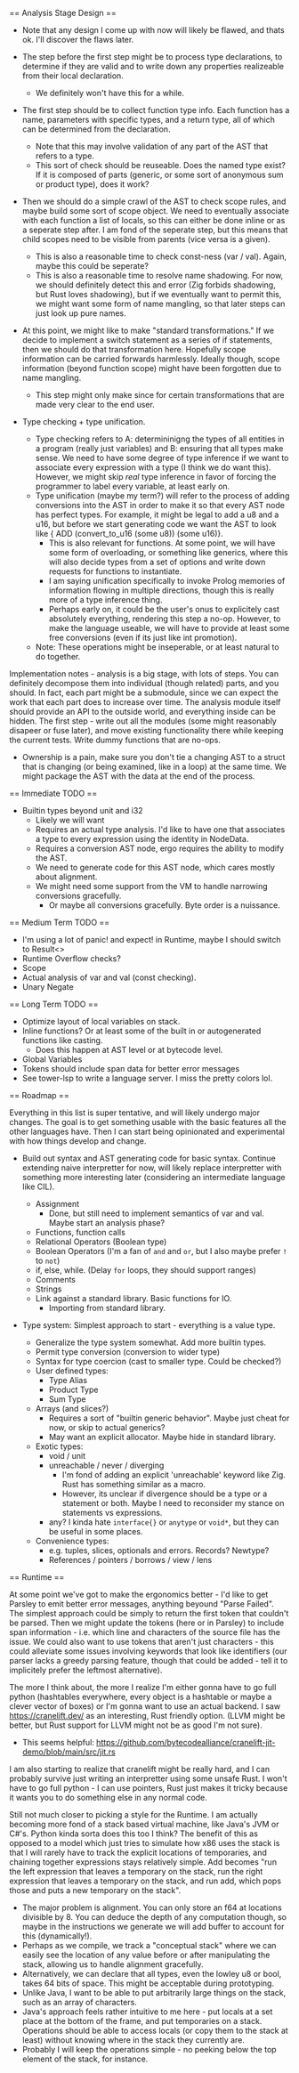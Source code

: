
== Analysis Stage Design ==
- Note that any design I come up with now will likely be flawed, and thats ok. I'll
  discover the flaws later.

- The step before the first step might be to process type declarations, to determine
  if they are valid and to write down any properties realizeable from their local declaration.
  - We definitely won't have this for a while.
- The first step should be to collect function type info. Each function has a name,
  parameters with specific types, and a return type, all of which can be determined
  from the declaration.
  - Note that this may involve validation of any part of the AST that refers to a type.
  - This sort of check should be reuseable. Does the named type exist? If it is composed
    of parts (generic, or some sort of anonymous sum or product type), does it work? 
- Then we should do a simple crawl of the AST to check scope rules, and maybe build
  some sort of scope object. We need to eventually associate with each function a
  list of locals, so this can either be done inline or as a seperate step after.
  I am fond of the seperate step, but this means that child scopes need to be visible
  from parents (vice versa is a given).
  - This is also a reasonable time to check const-ness (var / val). Again, maybe this
    could be seperate?
  - This is also a reasonable time to resolve name shadowing. For now, we should
    definitely detect this and error (Zig forbids shadowing, but Rust loves shadowing), 
    but if we eventually want to permit this, we might want some form of name mangling, 
    so that later steps can just look up pure names.
- At this point, we might like to make "standard transformations." If we decide to
  implement a switch statement as a series of if statements, then we should do that
  transformation here. Hopefully scope information can be carried forwards harmlessly.
  Ideally though, scope information (beyond function scope) might have been forgotten
  due to name mangling.
  - This step might only make since for certain transformations that are made very
    clear to the end user.
- Type checking + type unification.
  - Type checking refers to A: determininigng the types of all entities in a program
    (really just variables) and B: ensuring that all types make sense. We need to have
    some degree of type inference if we want to associate every expression with a type
    (I think we do want this). However, we might skip *real* type inference in favor of
    forcing the programmer to label every variable, at least early on.
  - Type unification (maybe my term?) will refer to the process of adding conversions into
    the AST in order to make it so that every AST node has perfect types. For example,
    it might be legal to add a u8 and a u16, but before we start generating code we want
    the AST to look like { ADD (convert_to_u16 (some u8)) (some u16)}.
    - This is also relevant for functions. At some point, we will have some form of
      overloading, or something like generics, where this will also decide types from
      a set of options and write down requests for functions to instantiate.
    - I am saying unification specifically to invoke Prolog memories of information
      flowing in multiple directions, though this is really more of a type inference
      thing.
    - Perhaps early on, it could be the user's onus to explicitely cast absolutely
      everything, rendering this step a no-op. However, to make the language useable,
      we will have to provide at least some free conversions (even if its just like
      int promotion).
  - Note: These operations might be inseperable, or at least natural to do together.

Implementation notes - analysis is a big stage, with lots of steps. You can definitely
decompose them into individual (though related) parts, and you should. In fact, each
part might be a submodule, since we can expect the work that each part does to increase
over time. The analysis module itself should provide an API to the outside world,
and everything inside can be hidden. The first step - write out all the modules (some
might reasonably disapeer or fuse later), and move existing functionality there while
keeping the current tests. Write dummy functions that are no-ops.
- Ownership is a pain, make sure you don't tie a changing AST to a struct that is
  changing (or being examined, like in a loop) at the same time. We might package
  the AST with the data at the end of the process.

  


== Immediate TODO ==
- Builtin types beyond unit and i32
  - Likely we will want 
  - Requires an actual type analysis. I'd like to have one that associates a type
    to every expression using the identity in NodeData.
  - Requires a conversion AST node, ergo requires the ability to modify the AST.
  - We need to generate code for this AST node, which cares mostly about alignment.
  - We might need some support from the VM to handle narrowing conversions gracefully.
    - Or maybe all conversions gracefully. Byte order is a nuissance.

== Medium Term TODO ==

- I'm using a lot of panic! and expect! in Runtime, maybe I should switch to Result<>
- Runtime Overflow checks?
- Scope
- Actual analysis of var and val (const checking).
- Unary Negate



== Long Term TODO ==

- Optimize layout of local variables on stack.
- Inline functions? Or at least some of the built in or autogenerated functions like casting.
  - Does this happen at AST level or at bytecode level.
- Global Variables
- Tokens should include span data for better error messages
- See tower-lsp to write a language server. I miss the pretty colors lol.



== Roadmap ==

Everything in this list is super tentative, and will likely undergo major changes.
The goal is to get something usable with the basic features all the other languages
have. Then I can start being opinionated and experimental with how things develop
and change.

- Build out syntax and AST generating code for basic syntax. Continue extending
  naive interpretter for now, will likely replace interpretter with something more
  interesting later (considering an intermediate language like CIL).
  - Assignment
    - Done, but still need to implement semantics of var and val. Maybe start an
      analysis phase?
  - Functions, function calls
  - Relational Operators (Boolean type)
  - Boolean Operators (I'm a fan of `and` and `or`, but I also maybe prefer `!` to `not`)
  - if, else, while. (Delay `for` loops, they should support ranges)
  - Comments
  - Strings
  - Link against a standard library. Basic functions for IO.
    - Importing from standard library.

- Type system: Simplest approach to start - everything is a value type.
  - Generalize the type system somewhat. Add more builtin types.
  - Permit type conversion (conversion to wider type)
  - Syntax for type coercion (cast to smaller type. Could be checked?)
  - User defined types:
    - Type Alias
    - Product Type
    - Sum Type
  - Arrays (and slices?)
    - Requires a sort of "builtin generic behavior". Maybe just cheat for now, or skip to actual generics?
    - May want an explicit allocator. Maybe hide in standard library.
  - Exotic types:
    - void / unit
    - unreachable / never / diverging
      - I'm fond of adding an explicit 'unreachable' keyword like Zig. Rust has something similar as a macro.
      - However, its unclear if divergence should be a type or a statement or both. Maybe I need to reconsider
        my stance on statements vs expressions.
    - any? I kinda hate `interface{}` or `anytype` or `void*`, but they can be useful in some places.
  - Convenience types:
    - e.g. tuples, slices, optionals and errors. Records? Newtype?
    - References / pointers / borrows / view / lens


== Runtime ==

At some point we've got to make the ergonomics better - I'd like to get Parsley
to emit better error messages, anything beyound "Parse Failed". The simplest approach
could be simply to return the first token that couldn't be parsed. Then we might
update the tokens (here or in Parsley) to include span information - i.e. which line and
characters of the source file has the issue. We could also want to use tokens that
aren't just characters - this could alleviate some issues involving keywords that
look like identifiers (our parser lacks a greedy parsing feature, though that could
be added - tell it to implicitely prefer the leftmost alternative).


The more I think about, the more I realize I'm either gonna have to go full python
(hashtables everywhere, every object is a hashtable or maybe a clever vector of
boxes) or I'm gonna want to use an actual backend. I saw https://cranelift.dev/
as an interesting, Rust friendly option. (LLVM might be better, but Rust support
for LLVM might not be as good I'm not sure).
- This seems helpful: https://github.com/bytecodealliance/cranelift-jit-demo/blob/main/src/jit.rs

I am also starting to realize that cranelift might be really hard, and I can probably
survive just writing an interpretter using some unsafe Rust. I won't have to go
full python - I can use pointers, Rust just makes it tricky because it wants you
to do something else in any normal code.

Still not much closer to picking a style for the Runtime. I am actually becoming
more fond of a stack based virtual machine, like Java's JVM or C#'s. Python kinda
sorta does this too I think? The benefit of this as opposed to a model which just
tries to simulate how x86 uses the stack is that I will rarely have to track the
explicit locations of temporaries, and chaining together expressions stays relatively
simple. Add becomes "run the left expression that leaves a temporary on the stack,
run the right expression that leaves a temporary on the stack, and run add, which
pops those and puts a new temporary on the stack".
- The major problem is alignment. You can only store an f64 at locations divisible 
  by 8. You can deduce the depth of any computation though, so maybe in the instructions
  we generate we will add buffer to account for this (dynamically!).
- Perhaps as we compile, we track a "conceptual stack" where we can easily see the
  location of any value before or after manipulating the stack, allowing us to handle
  alignment gracefully.
- Alternatively, we can declare that all types, even the lowley u8 or bool, takes
  64 bits of space. This might be acceptable during prototyping. 
- Unlike Java, I want to be able to put arbitrarily large things on the stack, such
  as an array of characters.
- Java's approach feels rather intuitive to me here - put locals at a set place
  at the bottom of the frame, and put temporaries on a stack. Operations should
  be able to access locals (or copy them to the stack at least) without knowing
  where in the stack they currently are.
- Probably I will keep the operations simple - no peeking below the top element
  of the stack, for instance.
